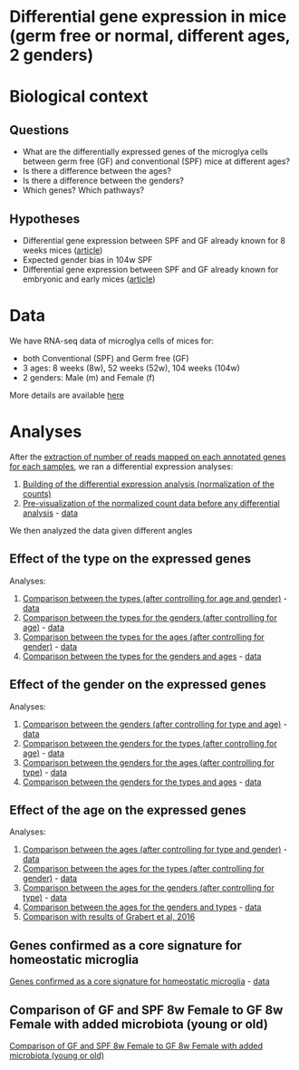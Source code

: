 Differential gene expression in mice (germ free or normal, different ages, 2 genders)
=====================================================================================

# Biological context

## Questions

- What are the differentially expressed genes of the microglya cells between germ free (GF) and conventional (SPF) mice at different ages?
- Is there a difference between the ages?
- Is there a difference between the genders?
- Which genes? Which pathways?

## Hypotheses

- Differential gene expression between SPF and GF already known for 8 weeks mices ([article](http://www.nature.com/neuro/journal/v18/n7/abs/nn.4030.html))
- Expected gender bias in 104w SPF
- Differential gene expression between SPF and GF already known for embryonic and early mices ([article](https://www.sciencedirect.com/science/article/pii/S0092867417314320))

# Data

We have RNA-seq data of microglya cells of mices for:
- both Conventional (SPF) and Germ free (GF)
- 3 ages: 8 weeks (8w), 52 weeks (52w), 104 weeks (104w)
- 2 genders: Male (m) and Female (f)
        
More details are available [here](data)

# Analyses

After the [extraction of number of reads mapped on each annotated genes for each samples](gene_count_extraction), we ran a differential expression analyses:

1. [Building of the differential expression analysis (normalization of the counts)](dge_analysis)
2. [Pre-visualization of the normalized count data before any differential analysis](pre-visualization) - [data](https://github.com/bebatut/neuromac_GF_mices/tree/master/results/dge/modules/)

We then analyzed the data given different angles

## Effect of the type on the expressed genes

Analyses:
1. [Comparison between the types (after controlling for age and gender)](type-effect-general) - [data](https://github.com/bebatut/neuromac_GF_mices/tree/master/results/dge/type-effect/type)
2. [Comparison between the types for the genders (after controlling for age)](type-effect-gender) - [data](https://github.com/bebatut/neuromac_GF_mices/tree/master/results/dge/type-effect/type_gender)
3. [Comparison between the types for the ages (after controlling for gender)](type-effect-age) - [data](https://github.com/bebatut/neuromac_GF_mices/tree/master/results/dge/type-effect/type_age)
4. [Comparison between the types for the genders and ages](type-effect-age-gender) - [data](https://github.com/bebatut/neuromac_GF_mices/tree/master/results/dge/type-effect/type_gender_age)

## Effect of the gender on the expressed genes

Analyses:
1. [Comparison between the genders (after controlling for type and age)](gender-effect-general) - [data](https://github.com/bebatut/neuromac_GF_mices/tree/master/results/dge/gender-effect/gender)
2. [Comparison between the genders for the types (after controlling for age)](gender-effect-type) - [data](https://github.com/bebatut/neuromac_GF_mices/tree/master/results/dge/gender-effect/gender_type)
3. [Comparison between the genders for the ages (after controlling for type)](gender-effect-age) - [data](https://github.com/bebatut/neuromac_GF_mices/tree/master/results/dge/gender-effect/gender_age)
4. [Comparison between the genders for the types and ages](gender-effect-type-age) - [data](https://github.com/bebatut/neuromac_GF_mices/tree/master/results/dge/gender-effect/gender_type_age)

## Effect of the age on the expressed genes

Analyses:
1. [Comparison between the ages (after controlling for type and gender)](age-effect-general) - [data](https://github.com/bebatut/neuromac_GF_mices/tree/master/results/dge/age-effect/age)
2. [Comparison between the ages for the types (after controlling for gender)](age-effect-type) - [data](https://github.com/bebatut/neuromac_GF_mices/tree/master/results/dge/age-effect/age_type)
3. [Comparison between the ages for the genders (after controlling for type)](age-effect-gender) - [data](https://github.com/bebatut/neuromac_GF_mices/tree/master/results/dge/age-effect/age_gender)
4. [Comparison between the ages for the genders and types](age-effect-type-gender) - [data](https://github.com/bebatut/neuromac_GF_mices/tree/master/results/dge/age-effect/age_type_gender)
5. [Comparison with results of Grabert et al, 2016](grabert_comparison)

## Genes confirmed as a core signature for homeostatic microglia

[Genes confirmed as a core signature for homeostatic microglia](homeostatic_core_signature_genes) - [data](https://github.com/bebatut/neuromac_GF_mices/tree/master/results/dge/homeostatic_core_signature_genes/)

## Comparison of GF and SPF 8w Female to GF 8w Female with added microbiota (young or old)

[Comparison of GF and SPF 8w Female to GF 8w Female with added microbiota (young or old)](added_microbiota)